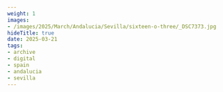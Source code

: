 ```yaml
---
weight: 1
images:
- /images/2025/March/Andalucia/Sevilla/sixteen-o-three/_DSC7373.jpg
hideTitle: true
date: 2025-03-21
tags:
- archive
- digital
- spain
- andalucia
- sevilla
---
```


